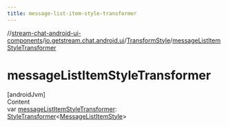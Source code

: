 ```yaml
---
title: message-list-item-style-transformer
---
```

//[stream-chat-android-ui-components](../../../index.md)/[io.getstream.chat.android.ui](../index.md)/[TransformStyle](index.md)/[messageListItemStyleTransformer](messageListItemStyleTransformer.md)



# messageListItemStyleTransformer  
[androidJvm]  
Content  
var [messageListItemStyleTransformer](messageListItemStyleTransformer.md): [StyleTransformer](../StyleTransformer/index.md)&lt;[MessageListItemStyle](../../io.getstream.chat.android.ui.message.list/MessageListItemStyle/index.md)&gt;  




